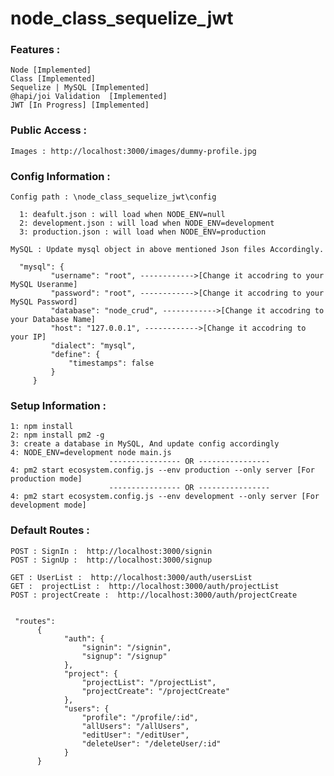 # node_class_sequelize_jwt

### Features :
    Node [Implemented]
    Class [Implemented]
    Sequelize | MySQL [Implemented]
    @hapi/joi Validation  [Implemented]
    JWT [In Progress] [Implemented]

### Public Access :  
    Images : http://localhost:3000/images/dummy-profile.jpg

    
### Config Information :
    Config path : \node_class_sequelize_jwt\config
      
      1: deafult.json : will load when NODE_ENV=null
      2: development.json : will load when NODE_ENV=development
      3: production.json : will load when NODE_ENV=production
        
    MySQL : Update mysql object in above mentioned Json files Accordingly.
      
      "mysql": {
             "username": "root", ------------>[Change it accodring to your MySQL Useranme]
             "password": "root", ------------>[Change it accodring to your MySQL Password]
             "database": "node_crud", ------------>[Change it accodring to your Database Name]
             "host": "127.0.0.1", ------------>[Change it accodring to your IP]
             "dialect": "mysql",
             "define": {
                 "timestamps": false
             }
         }
     
       
    
### Setup Information :
    1: npm install
    2: npm install pm2 -g
    3: create a database in MySQL, And update config accordingly
    4: NODE_ENV=development node main.js
                          ---------------- OR ----------------
    4: pm2 start ecosystem.config.js --env production --only server [For production mode]
                          ---------------- OR ----------------
    4: pm2 start ecosystem.config.js --env development --only server [For development mode]
    

 
    
    
    
### Default Routes :
    POST : SignIn :  http://localhost:3000/signin
    POST : SignUp :  http://localhost:3000/signup
    
    GET : UserList :  http://localhost:3000/auth/usersList
    GET :  projectList :  http://localhost:3000/auth/projectList
    POST : projectCreate :  http://localhost:3000/auth/projectCreate
    
    
     "routes": 
          {
                "auth": {
                    "signin": "/signin",
                    "signup": "/signup"
                },
                "project": {
                    "projectList": "/projectList",
                    "projectCreate": "/projectCreate"
                },
                "users": {
                    "profile": "/profile/:id",
                    "allUsers": "/allUsers",
                    "editUser": "/editUser",
                    "deleteUser": "/deleteUser/:id"
                }
          }